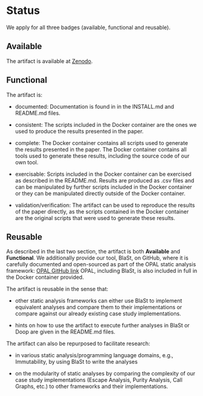 # Status

We apply for all three badges (available, functional and reusable). 


## Available

The artifact is available at [Zenodo](https://doi.org/10.5281/zenodo.3872848).


## Functional

The artifact is:

* documented: Documentation is found in in the INSTALL.md and README.md files.

* consistent: The scripts included in the Docker container are the ones we used to produce the results presented in the paper.

* complete: The Docker container contains all scripts used to generate the results presented in the paper. The Docker container contains all tools used to generate these results, including the source code of our own tool.

* exercisable: Scripts included in the Docker container can be exercised as described in the README.md. Results are produced as .csv files and can be manipulated by further scripts included in the Docker container or they can be manipulated directly outside of the Docker container.

* validation/verification: The artifact can be used to reproduce the results of the paper directly, as the scripts contained in the Docker container are the original scripts that were used to generate these results.


## Reusable

As described in the last two section, the artifact is both __Available__ and __Functional__. We additionally provide our tool, BlaSt, on GitHub, where it is carefully documented and open-sourced as part of the OPAL static analysis framework: [OPAL GitHub link](https://github.com/stg-tud/opal) OPAL, including BlaSt, is also included in full in the Docker container provided.

The artifact is reusable in the sense that:

* other static analysis frameworks can either use BlaSt to implement equivalent analyses and compare them to their implementations or compare against our already existing case study implementations.

* hints on how to use the artifact to execute further analyses in BlaSt or Doop are given in the README.md files.

The artifact can also be repurposed to facilitate research: 

* in various static analysis/programming language domains, e.g., Immutability, by using BlaSt to write the analyses

* on the modularity of static analyses by comparing the complexity of our case study implementations (Escape Analysis, Purity Analysis, Call Graphs, etc.) to other frameworks and their implementations.
